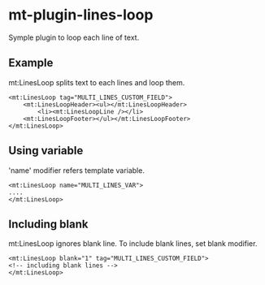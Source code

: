 mt-plugin-lines-loop
====================

Symple plugin to loop each line of text.

Example
--------

mt:LinesLoop splits text to each lines and loop them.

    <mt:LinesLoop tag="MULTI_LINES_CUSTOM_FIELD">
        <mt:LinesLoopHeader><ul></mt:LinesLoopHeader>
            <li><mt:LinesLoopLine /></li>
        <mt:LinesLoopFooter></ul></mt:LinesLoopFooter>
    </mt:LinesLoop>

Using variable
---------------

'name' modifier refers template variable.

    <mt:LinesLoop name="MULTI_LINES_VAR">
    ....
    </mt:LinesLoop>

Including blank
---------------

mt:LinesLoop ignores blank line. To include blank lines, set blank modifier.

    <mt:LinesLoop blank="1" tag="MULTI_LINES_CUSTOM_FIELD">
    <!-- including blank lines -->
    </mt:LinesLoop>


